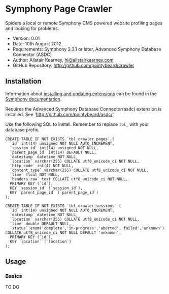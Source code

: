 # Symphony Page Crawler #

Spiders a local or remote Symphony CMS powered website profiling pages and looking for problems.

- Version: 0.01
- Date: 10th August 2012
- Requirements: Symphony 2.3.1 or later, Advanced Symphony Database Connector (ASDC)
- Author: Alistair Kearney, hi@alistairkearney.com
- GitHub Repository: <http://github.com/pointybeard/crawler>


## Installation

Information about [installing and updating extensions](http://symphony-cms.com/learn/tasks/view/install-an-extension/) can be found in the [Symphony documentation](http://symphony-cms.com/learn/).

Requires the Advanced Symphony Database Connector(asdc) extension is installed. See 'http://github.com/pointybeard/asdc/'

Use the following SQL to install. Remember to replace `tbl_` with your database prefix.

	CREATE TABLE IF NOT EXISTS `tbl_crawler_pages` (
	  `id` int(14) unsigned NOT NULL AUTO_INCREMENT,
	  `session_id` int(14) unsigned NOT NULL,
	  `parent_page_id` int(14) DEFAULT NULL,
	  `datestamp` datetime NOT NULL,
	  `location` varchar(255) COLLATE utf8_unicode_ci NOT NULL,
	  `http_code` int(4) NOT NULL,
	  `content_type` varchar(255) COLLATE utf8_unicode_ci NOT NULL,
	  `time` float NOT NULL,
	  `headers_raw` text COLLATE utf8_unicode_ci NOT NULL,
	  PRIMARY KEY (`id`),
	  KEY `session_id` (`session_id`),
	  KEY `parent_page_id` (`parent_page_id`)
	);

	CREATE TABLE IF NOT EXISTS `tbl_crawler_sessions` (
	  `id` int(14) unsigned NOT NULL AUTO_INCREMENT,
	  `datestamp` datetime NOT NULL,
	  `location` varchar(255) COLLATE utf8_unicode_ci NOT NULL,
	  `time` double DEFAULT NULL,
	  `status` enum('complete','in-progress','aborted','failed','unknown') COLLATE utf8_unicode_ci NOT NULL DEFAULT 'unknown',
	  PRIMARY KEY (`id`),
	  KEY `location` (`location`)
	);

## Usage

### Basics

TO DO